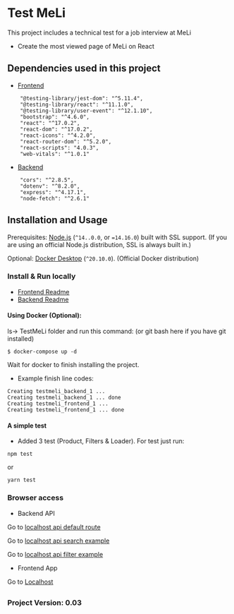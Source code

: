 # Test MeLi

This project includes a technical test for a job interview at MeLi

* Create the most viewed page of MeLi on React

## <a name="dependencies"></a>Dependencies used in this project

* [Frontend](https://github.com/JuanGidoni/TestMeLi/tree/master/client#test-meli-frontend)

```
    "@testing-library/jest-dom": "^5.11.4",
    "@testing-library/react": "^11.1.0",
    "@testing-library/user-event": "^12.1.10",
    "bootstrap": "^4.6.0",
    "react": "^17.0.2",
    "react-dom": "^17.0.2",
    "react-icons": "^4.2.0",
    "react-router-dom": "^5.2.0",
    "react-scripts": "4.0.3",
    "web-vitals": "^1.0.1"
```

* [Backend](https://github.com/JuanGidoni/TestMeLi/tree/master/server#test-meli-backend)

```
    "cors": "^2.8.5",
    "dotenv": "^8.2.0",
    "express": "^4.17.1",
    "node-fetch": "^2.6.1"
```

## <a name="installation-and-usage"></a>Installation and Usage

Prerequisites: [Node.js](https://nodejs.org/) (`^14..0.0`, or `=14.16.0`) built with SSL support. (If you are using an official Node.js distribution, SSL is always built in.)

Optional: [Docker Desktop](https://www.docker.com/products/docker-desktop) (`^20.10.0`). (Official Docker distribution)

### Install & Run locally

* [Frontend Readme](https://github.com/JuanGidoni/TestMeLi/tree/master/client#test-meli-frontend)
* [Backend Readme](https://github.com/JuanGidoni/TestMeLi/tree/master/server#test-meli-backend)

#### Using Docker (Optional):

ls-> TestMeLi folder and run this command: (or git bash here if you have git installed)

```
$ docker-compose up -d
```

Wait for docker to finish installing the project.

* Example finish line codes:

```
Creating testmeli_backend_1 ...
Creating testmeli_backend_1 ... done
Creating testmeli_frontend_1 ...
Creating testmeli_frontend_1 ... done
```

#### A simple test

* Added 3 test (Product, Filters & Loader). For test just run:

```
npm test
```

or

```
yarn test
```

### Browser access

* Backend API

Go to [localhost api default route](http://localhost:5000/v1/)

Go to [localhost api search example](http://localhost:5000/v1/search/notebooks)

Go to [localhost api filter example](http://localhost:5000/v1/filter/MLA1648)

* Frontend App

Go to [Localhost](http://localhost:3000)

##

### Project Version: 0.03
